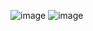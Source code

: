 ![image](https://github.com/Zanca-Coder/listagemProdutos/assets/85454305/a5e054d0-d7c7-43ef-8ba1-65ca3d2d3539)
![image](https://github.com/Zanca-Coder/listagemProdutos/assets/85454305/7be4759e-1fa9-4ecd-b819-03752c99d3e4)

